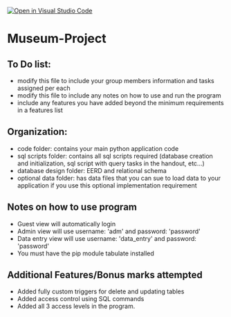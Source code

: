 [![Open in Visual Studio Code](https://classroom.github.com/assets/open-in-vscode-c66648af7eb3fe8bc4f294546bfd86ef473780cde1dea487d3c4ff354943c9ae.svg)](https://classroom.github.com/online_ide?assignment_repo_id=9470033&assignment_repo_type=AssignmentRepo)
# Museum-Project
## To Do list:
- modify this file to include your group members information and tasks assigned per each
- modify this file to include any notes on how to use and run the program
- include any features you have added beyond the minimum requirements in a features list

## Organization:
- code folder: contains your main python application code
- sql scripts folder: contains all sql scripts required (database creation and initialization, sql script with query tasks in the handout, etc...)
- database design folder: EERD and relational schema
- optional data folder: has data files that you can sue to load data to your application if you use this optional implementation requirement

## Notes on how to use program
- Guest view will automatically login
- Admin view will use username: 'adm' and password: 'password'
- Data entry view will use username: 'data_entry' and password: 'password'
- You must have the pip module tabulate installed

## Additional Features/Bonus marks attempted
- Added fully custom triggers for delete and updating tables
- Added access control using SQL commands
- Added all 3 access levels in the program.